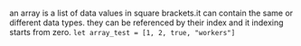 an array is a list of data values in square brackets.it can contain the same or different data types.
they can be referenced by their index and it indexing starts from zero.
    `let array_test = [1, 2, true, "workers"]`
